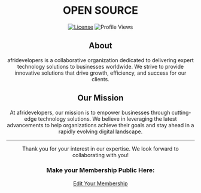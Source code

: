 <div align="center">
  
# OPEN SOURCE

</div>



<div align="center">

[![License](https://img.shields.io/badge/license-MIT-blue.svg)](https://opensource.org/licenses/MIT)
![Profile Views](https://komarev.com/ghpvc/?username=xxpert-solutions&color=brightgreen)

</div>



<div align="center">
  
## About

afridevelopers is a collaborative organization dedicated to delivering expert technology solutions to businesses worldwide. We strive to provide innovative solutions that drive growth, efficiency, and success for our clients.

## Our Mission

At afridevelopers, our mission is to empower businesses through cutting-edge technology solutions. We believe in leveraging the latest advancements to help organizations achieve their goals and stay ahead in a rapidly evolving digital landscape.


---

Thank you for your interest in our expertise. We look forward to collaborating with you!

### Make your Membership Public Here:

[Edit Your Membership](https://docs.github.com/en/account-and-profile/setting-up-and-managing-your-personal-account-on-github/managing-your-membership-in-organizations/publicizing-or-hiding-organization-membership)


</div>

